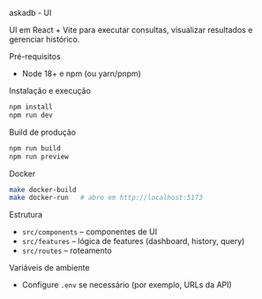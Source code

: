 askadb - UI

UI em React + Vite para executar consultas, visualizar resultados e gerenciar histórico.

Pré-requisitos
- Node 18+ e npm (ou yarn/pnpm)

Instalação e execução
```bash
npm install
npm run dev
```

Build de produção
```bash
npm run build
npm run preview
```

Docker
```bash
make docker-build
make docker-run   # abre em http://localhost:5173
```

Estrutura
- `src/components` – componentes de UI
- `src/features` – lógica de features (dashboard, history, query)
- `src/routes` – roteamento

Variáveis de ambiente
- Configure `.env` se necessário (por exemplo, URLs da API)
